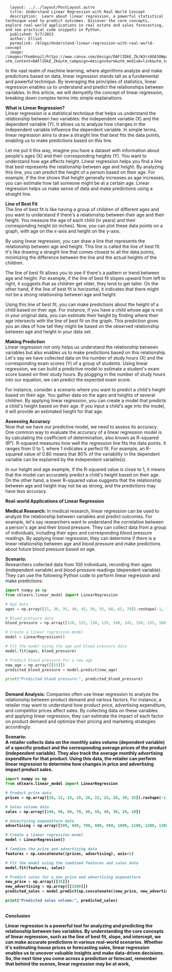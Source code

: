       layout: ../../layout/PostLayout.astro
      title: Understand Linear Regression with Real World Concept
      description:  Learn about linear regression, a powerful statistical technique used to predict outcomes. Discover the core concepts, explore real-world applications in real estate and sales forecasting, and see practical code snippets in Python.
      published: 5/7/2023
      author: Elliot
      permalink: /blogs/Understand-linear-regression-with-real-world-concept
      image: /images/thumbnail/https://www.canva.com/design/DAFlIDkE_Zk/W3rz0OA3UWparxRdO3SgKw/view?utm_content=DAFlIDkE_Zk&utm_campaign=designshare&utm_medium=link&utm_source=publishsharelink

In the vast realm of machine learning, where algorithms analyze and make predictions based on data, linear regression stands tall as a fundamental and powerful technique. By leveraging the principles of statistics, linear regression enables us to understand and predict the relationships between variables. In this article, we will demystify the concept of linear regression, breaking down complex terms into simple explanations.

<b> What is Linear Regression? </b> <br>
Linear regression is a statistical technique that helps us understand the relationship between two variables: the independent variable (X) and the dependent variable (Y). It allows us to analyze how changes in the independent variable influence the dependent variable. In simple terms, linear regression aims to draw a straight line that best fits the data points, enabling us to make predictions based on this line.

Let me put it this way, imagine you have a dataset with information about people's ages (X) and their corresponding heights (Y). You want to understand how age affects height. Linear regression helps you find a line that best represents the relationship between age and height. By analyzing this line, you can predict the height of a person based on their age. For example, if the line shows that height generally increases as age increases, you can estimate how tall someone might be at a certain age. Linear regression helps us make sense of data and make predictions using a straight line.

<b> Line of Best Fit</b> <br>
The line of best fit is like having a group of children of different ages and you want to understand if there's a relationship between their age and their height. You measure the age of each child (in years) and their corresponding height (in inches). Now, you can plot these data points on a graph, with age on the x-axis and height on the y-axis.

By using linear regression, you can draw a line that represents the relationship between age and height. This line is called the line of best fit. It's like drawing a straight line that comes closest to all the data points, minimizing the difference between the line and the actual heights of the children.

The line of best fit allows you to see if there's a pattern or trend between age and height. For example, if the line of best fit slopes upward from left to right, it suggests that as children get older, they tend to get taller. On the other hand, if the line of best fit is horizontal, it indicates that there might not be a strong relationship between age and height.

Using this line of best fit, you can make predictions about the height of a child based on their age. For instance, if you have a child whose age is not in your original data, you can estimate their height by finding where their age intersects with the line of best fit on the graph. This prediction gives you an idea of how tall they might be based on the observed relationship between age and height in your data set.

<b> Making Prediction </b> <br>
Linear regression not only helps us understand the relationship between variables but also enables us to make predictions based on this relationship. Let's say we have collected data on the number of study hours (X) and the corresponding exam scores (Y) of a group of students. Using linear regression, we can build a predictive model to estimate a student's exam score based on their study hours. By plugging in the number of study hours into our equation, we can predict the expected exam score.

For instance, consider a scenario where you want to predict a child's height based on their age. You gather data on the ages and heights of several children. By applying linear regression, you can create a model that predicts a child's height based on their age. If you input a child's age into the model, it will provide an estimated height for that age.

<b>Assessing Accuracy</b> <br>
Now that we have our predictive model, we need to assess its accuracy. One common way to evaluate the accuracy of a linear regression model is by calculating the coefficient of determination, also known as R-squared (R²). R-squared measures how well the regression line fits the data points. It ranges from 0 to 1, where 1 indicates a perfect fit. For example, an R-squared value of 0.80 means that 80% of the variability in the dependent variable can be explained by the independent variable(s).

In our height and age example, if the R-squared value is close to 1, it means that the model can accurately predict a child's height based on their age. On the other hand, a lower R-squared value suggests that the relationship between age and height may not be as strong, and the predictions may have less accuracy.

<b> Real-world Applications of Linear Regression </b> <br>

<b>Medical Research:</b> In medical research, linear regression can be used to analyze the relationship between variables and predict outcomes. For example, let's say researchers want to understand the correlation between a person's age and their blood pressure. They can collect data from a group of individuals, including their ages and corresponding blood pressure readings. By applying linear regression, they can determine if there is a linear relationship between age and blood pressure and make predictions about future blood pressure based on age.

<b>Scenario:</b> <br>
Researchers collected data from 100 individuals, recording their ages (independent variable) and blood pressure readings (dependent variable). They can use the following Python code to perform linear regression and make predictions:

```python
import numpy as np
from sklearn.linear_model import LinearRegression

# Age data
ages = np.array([25, 30, 35, 40, 45, 50, 55, 60, 65, 70]).reshape(-1, 1)

# Blood pressure data
blood_pressure = np.array([120, 125, 130, 135, 140, 145, 150, 155, 160, 165])

# Create a linear regression model
model = LinearRegression()

# Fit the model using the age and blood pressure data
model.fit(ages, blood_pressure)

# Predict blood pressure for a new age
new_age = np.array([[55]])
predicted_blood_pressure = model.predict(new_age)

print("Predicted blood pressure:", predicted_blood_pressure)
```
<br>
<b>Demand Analysis:</b> Companies often use linear regression to analyze the relationship between product demand and various factors. For instance, a retailer may want to understand how product price, advertising expenditure, and competitor prices affect sales. By collecting data on these variables and applying linear regression, they can estimate the impact of each factor on product demand and optimize their pricing and marketing strategies accordingly.

<b>Scenario:<b> <br>
A retailer collects data on the monthly sales volume (dependent variable) of a specific product and the corresponding average prices of the product (independent variable). They also track the average monthly advertising expenditure for that product. Using this data, the retailer can perform linear regression to determine how changes in price and advertising impact product sales.
<br>
```python
import numpy as np
from sklearn.linear_model import LinearRegression

# Product price data
prices = np.array([10, 12, 15, 18, 20, 22, 25, 28, 30, 32]).reshape(-1, 1)

# Sales volume data
sales = np.array([100, 90, 80, 70, 60, 50, 40, 30, 20, 10])

# Advertising expenditure data
advertising = np.array([500, 600, 700, 800, 900, 1000, 1100, 1200, 1300, 1400]).reshape(-1, 1)

# Create a linear regression model
model = LinearRegression()

# Combine the price and advertising data
features = np.concatenate((prices, advertising), axis=1)

# Fit the model using the combined features and sales data
model.fit(features, sales)

# Predict sales for a new price and advertising expenditure
new_price = np.array([[35]])
new_advertising = np.array([[1500]])
predicted_sales = model.predict(np.concatenate((new_price, new_advertising), axis=1))

print("Predicted sales volume:", predicted_sales)
```
<br>
<b> Conclusion </b>

Linear regression is a powerful tool for analyzing and predicting the relationship between two variables. By understanding the core concepts of linear regression, such as the line of best fit, slope, and intercept, we can make accurate predictions in various real-world scenarios. Whether it's estimating house prices or forecasting sales, linear regression enables us to uncover valuable insights and make data-driven decisions. So, the next time you come across a prediction or forecast, remember that behind the scenes, linear regression may be at work,
